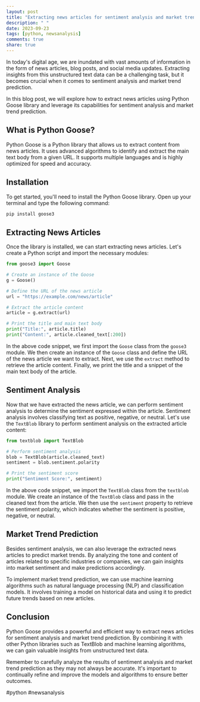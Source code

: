 ```yaml
---
layout: post
title: "Extracting news articles for sentiment analysis and market trend prediction with Python Goose"
description: " "
date: 2023-09-23
tags: [python, newsanalysis]
comments: true
share: true
---
```


In today's digital age, we are inundated with vast amounts of information in the form of news articles, blog posts, and social media updates. Extracting insights from this unstructured text data can be a challenging task, but it becomes crucial when it comes to sentiment analysis and market trend prediction.

In this blog post, we will explore how to extract news articles using Python Goose library and leverage its capabilities for sentiment analysis and market trend prediction.

## What is Python Goose?

Python Goose is a Python library that allows us to extract content from news articles. It uses advanced algorithms to identify and extract the main text body from a given URL. It supports multiple languages and is highly optimized for speed and accuracy.

## Installation

To get started, you'll need to install the Python Goose library. Open up your terminal and type the following command:

```python
pip install goose3
```

## Extracting News Articles

Once the library is installed, we can start extracting news articles. Let's create a Python script and import the necessary modules:

```python
from goose3 import Goose

# Create an instance of the Goose
g = Goose()

# Define the URL of the news article
url = "https://example.com/news/article"

# Extract the article content
article = g.extract(url)

# Print the title and main text body
print("Title:", article.title)
print("Content:", article.cleaned_text[:200])
```

In the above code snippet, we first import the `Goose` class from the `goose3` module. We then create an instance of the `Goose` class and define the URL of the news article we want to extract. Next, we use the `extract` method to retrieve the article content. Finally, we print the title and a snippet of the main text body of the article.

## Sentiment Analysis

Now that we have extracted the news article, we can perform sentiment analysis to determine the sentiment expressed within the article. Sentiment analysis involves classifying text as positive, negative, or neutral. Let's use the `TextBlob` library to perform sentiment analysis on the extracted article content:

```python
from textblob import TextBlob

# Perform sentiment analysis
blob = TextBlob(article.cleaned_text)
sentiment = blob.sentiment.polarity

# Print the sentiment score
print("Sentiment Score:", sentiment)
```

In the above code snippet, we import the `TextBlob` class from the `textblob` module. We create an instance of the `TextBlob` class and pass in the cleaned text from the article. We then use the `sentiment` property to retrieve the sentiment polarity, which indicates whether the sentiment is positive, negative, or neutral.

## Market Trend Prediction

Besides sentiment analysis, we can also leverage the extracted news articles to predict market trends. By analyzing the tone and content of articles related to specific industries or companies, we can gain insights into market sentiment and make predictions accordingly.

To implement market trend prediction, we can use machine learning algorithms such as natural language processing (NLP) and classification models. It involves training a model on historical data and using it to predict future trends based on new articles.

## Conclusion

Python Goose provides a powerful and efficient way to extract news articles for sentiment analysis and market trend prediction. By combining it with other Python libraries such as TextBlob and machine learning algorithms, we can gain valuable insights from unstructured text data.

Remember to carefully analyze the results of sentiment analysis and market trend prediction as they may not always be accurate. It's important to continually refine and improve the models and algorithms to ensure better outcomes.

#python #newsanalysis